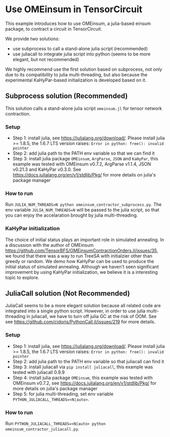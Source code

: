 # Use OMEinsum in TensorCircuit

This example introduces how to use OMEinsum, a julia-based einsum package, to contract a circuit in TensorCircuit.

We provide two solutions:

* use subprocess to call a stand-alone julia script (recommended)
* use juliacall to integrate julia script into python (seems to be more elegant, but not recommended)

We highly recommend use the first solution based on subprocess, not only due to its compatibility to julia multi-threading, but also because the experimental KaHyPar-based initialization is developed based on it.


## Subprocess solution (Recommended)

This solution calls a stand-alone julia script `omeinsum.jl` for tensor network contraction. 

### Setup

* Step 1: install julia, see https://julialang.org/download/. Please install julia >= 1.8.5, the 1.6.7 LTS version raises: `Error in python: free(): invalid pointer`
* Step 2: add julia path to the PATH env variable so that we can find it
* Step 3: install julia package `OMEinsum`, `ArgParse`, `JSON` and `KaHyPar`, this example was tested with OMEinsum v0.7.2, ArgParse v1.1.4, JSON v0.21.3 and KaHyPar v0.3.0. See https://docs.julialang.org/en/v1/stdlib/Pkg/ for more details on julia's package manager

### How to run

Run
`JULIA_NUM_THREADS=N python omeinsum_contractor_subprocess.py`. The env variable `JULIA_NUM_THREADS=N` will be passed to the julia script, so that you can enjoy the accelaration brought by julia multi-threading.


### KaHyPar initialization

The choice of initial status plays an important role in simulated annealing.
In a discussion with the author of OMEinsum https://github.com/TensorBFS/OMEinsumContractionOrders.jl/issues/35, we
found that there was a way to run TreeSA with initialzier other than greedy or random. We demo how KaHyPar can be used to produce the initial status of simulated annealing. Although we haven't seen significant improvement by using KaHyPar initialization, we believe it is a interesting topic to explore.

## JuliaCall solution (Not Recommended)

JuliaCall seems to be a more elegant solution because all related code are integrated into a single python script.
However, in order to use julia multi-threading in juliacall, we have to turn off julia GC at the risk of OOM. See see https://github.com/cjdoris/PythonCall.jl/issues/219 for more details.


### Setup

* Step 1: install julia, see https://julialang.org/download/. Please install julia >= 1.8.5, the 1.6.7 LTS version raises: `Error in python: free(): invalid pointer`
* Step 2: add julia path to the PATH env variable so that juliacall can find it
* Step 3: install juliacall via `pip install juliacall`, this example was tested with juliacall 0.9.9
* Step 4: install julia package `OMEinsum`, this example was tested with OMEinsum v0.7.2, see https://docs.julialang.org/en/v1/stdlib/Pkg/ for more details on julia's package manager
* Step 5: for julia multi-threading, set env variable `PYTHON_JULIACALL_THREADS=<N|auto>`. 

### How to run

Run
`PYTHON_JULIACALL_THREADS=<N|auto> python omeinsum_contractor_juliacall.py`.


